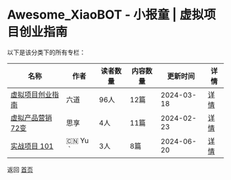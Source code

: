 # Awesome_XiaoBOT - 小报童 | 虚拟项目创业指南

以下是该分类下的所有专栏：

| 名称 | 作者 | 读者数量 | 内容数量 | 更新时间 | 详情 |
|------|------|----------|----------|----------|------|
| [虚拟项目创业指南](https://xiaobot.net/p/xunizhinan?refer=0b133df9-27dc-423b-8101-639049001c13) | 六道 | 96人 | 12篇 |  2024-03-18 | [详情](data/xunizhinan.md) |
| [虚拟产品营销72变](https://xiaobot.net/p/xuni2023?refer=0b133df9-27dc-423b-8101-639049001c13) | 思享 | 4人 | 11篇 |  2024-02-23 | [详情](data/xuni2023.md) |
| [实战项目 101](https://xiaobot.net/p/sihai101?refer=0b133df9-27dc-423b-8101-639049001c13) | 🇨🇳 Yu｀ | 3人 | 8篇 |  2024-06-20 | [详情](data/sihai101.md) |


返回 [首页](../README.md)

